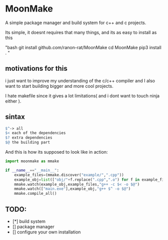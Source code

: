 # MoonMake

A simple package manager and build system for c++ and c projects.

Its simple, it doesnt requires that many things, and its as easy to install as this

"bash
git install github.com/ranon-rat/MoonMake
cd MoonMake
pip3 install .
"

## motivations for this

i just want to improve my understanding of the c/c++ compiler and I also want to start building bigger and more cool projects.

I hate makefile since it gives a lot limitations( and i dont want to touch ninja either ).

## sintax

```makefile
$^-> all 
$< each of the dependencies
$? extra dependencies 
$@ the building part
```

And this is how its supposed to look like in action:

```py
import moonmake as mmake

if __name__=="__main__":
    example_files=(mmake.discover("example/",".cpp"))
    example_obj=list(["obj/"+f.replace(".cpp",".o") for f in example_files])
    mmake.watch(example_obj,example_files,"g++ -c $< -o $@")
    mmake.watch(["main.exe"],example_obj,"g++ $^ -o $@")
    mmake.compile_all()

```

## TODO:
- [*] build system
- [] package manager
- [] configure your own installation